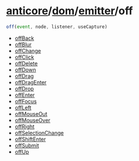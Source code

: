 # [anticore](../../../../../#reference)/[dom](../../#reference)/[emitter](../#reference)/<a name="reference">off</a>

```js
off(event, node, listener, useCapture)
```

* [offBack](./offBack/#reference)
* [offBlur](./offBlur/#reference)
* [offChange](./offChange/#reference)
* [offClick](./offClick/#reference)
* [offDelete](./offDelete/#reference)
* [offDown](./offDown/#reference)
* [offDrag](./offDrag/#reference)
* [offDragEnter](./offDragEnter/#reference)
* [offDrop](./offDrop/#reference)
* [offEnter](./offEnter/#reference)
* [offFocus](./offFocus/#reference)
* [offLeft](./offLeft/#reference)
* [offMouseOut](./offMouseOut/#reference)
* [offMouseOver](./offMouseOver/#reference)
* [offRight](./offRight/#reference)
* [offSelectionChange](./offSelectionChange/#reference)
* [offShiftEnter](./offShiftEnter/#reference)
* [offSubmit](./offSubmit/#reference)
* [offUp](./offUp/#reference)